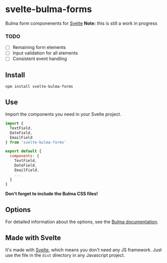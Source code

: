 # svelte-bulma-forms
Bulma form componenents for [Svelte](https://svelte.technology/)
**Note:** this is still a work in progress

### TODO
- [ ] Remaining form elements
- [ ] Input validation for all elements
- [ ] Consistent event handling

## Install

`npm install svelte-bulma-forms`

## Use

Import the components you need in your Svelte project.

````javascript
import {
  TextField,
  DateField,
  EmailField
} from 'svelte-bulma-forms'

export default {
  components: {
	TextField,
	DateField,
	EmailField,
	...
  }
}
````

**Don't forget to include the Bulma CSS files!**

## Options

For detailed information about the options, see the [Bulma documentation](https://bulma.io/documentation/form/).

## Made with Svelte
It's made with [Svelte](https://svelte.technology/), which means you don't need any JS framework. Just use the file in the `dist` directory in any Javascript project.